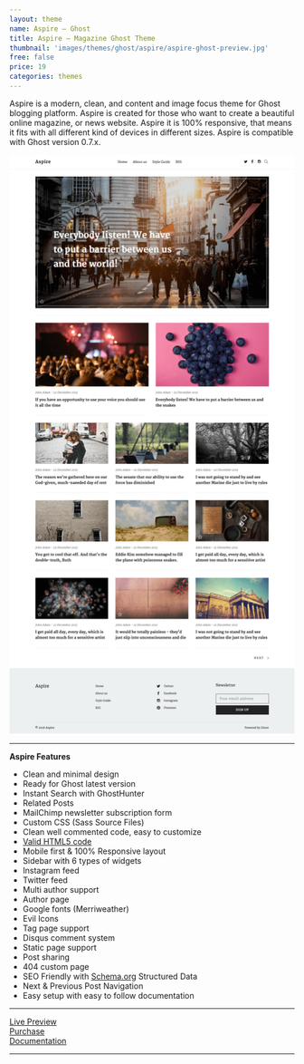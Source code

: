 ```yaml
---
layout: theme
name: Aspire – Ghost
title: Aspire – Magazine Ghost Theme
thumbnail: 'images/themes/ghost/aspire/aspire-ghost-preview.jpg'
free: false
price: 19
categories: themes
---
```


Aspire is a modern, clean, and content and image focus theme for Ghost blogging platform. Aspire is created for those who want to create a beautiful online magazine, or news website. Aspire it is 100% responsive, that means it fits with all different kind of devices in different sizes. Aspire is compatible with Ghost version 0.7.x.

![aspire-ghost-full-preview](/images/themes/ghost/aspire/aspire-ghost-full-preview.png)

* * *

**Aspire Features**

- Clean and minimal design
- Ready for Ghost latest version
- Instant Search with GhostHunter
- Related Posts
- MailChimp newsletter subscription form
- Custom CSS (Sass Source Files)
- Clean well commented code, easy to customize
- <a href="https://validator.w3.org/nu/?doc=http%3A%2F%2Faspire.aspirethemes.com%2F">Valid HTML5 code<a/>
- Mobile first &amp; 100% Responsive layout
- Sidebar with 6 types of widgets
- Instagram feed
- Twitter feed
- Multi author support
- Author page
- Google fonts (Merriweather)
- Evil Icons
- Tag page support
- Disqus comment system
- Static page support
- Post sharing
- 404 custom page
- SEO Friendly with <a href="http://Schema.org">Schema.org</a> Structured Data
- Next &amp; Previous Post Navigation
- Easy setup with easy to follow documentation

* * *

<div class="row">
  <div class="column medium-4 large-4">
    <a class="button button--large button--expand" href="http://aspire.aspirethemes.com/" target="_blank">Live Preview</a>
  </div>
  <div class="column medium-4 large-4">
    <a class="button button--expand button--large button--success" href="http://themeforest.net/item/aspire-news-magazine-clean-ghost-theme/14230254" target="_blank">Purchase</a>
  </div>
  <div class="column medium-4 large-4">
    <a class="button button--large button--expand" href="http://aspirethemes.com/docs/aspire-ghost.html" target="_blank">Documentation</a>
  </div>
</div>

* * *